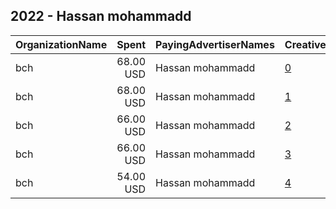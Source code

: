 ## 2022 - Hassan mohammadd 
|OrganizationName|Spent|PayingAdvertiserNames|CreativeUrls|Impressions|Genders|AgeBrackets|CountryCodes|BillingAddresses|CandidateBallotInformation|
|:---|---:|:---|:---|---:|:---|:---|:---|:---|:---|
|bch|68.00 USD|Hassan mohammadd|[0](https://www.snap.com/political-ads/asset/cb2ebcdb5467687f8abaa145d5d0fda9e0c1edc51139eb9c0a482c0acd2e2b1c?mediaType=mp4)|12,342||21-45|kuwait|"hawalli,salmiya,30000,KW"|Hassan Ali|
|bch|68.00 USD|Hassan mohammadd|[1](https://www.snap.com/political-ads/asset/2338f321f9701e4eed87ea07682a2be72399557edb8eae773429870794cbe073?mediaType=mp4)|12,497||21-45|kuwait|"hawalli,salmiya,30000,KW"|Hasan Ali|
|bch|66.00 USD|Hassan mohammadd|[2](https://www.snap.com/political-ads/asset/f9cab1590431d5dd29fbb469666eaba8dcf5c90940aced771c2a48523a328d0f?mediaType=jpeg)|11,039||21+|kuwait|"hawalli,salmiya,30000,KW"|Hasan Ali|
|bch|66.00 USD|Hassan mohammadd|[3](https://www.snap.com/political-ads/asset/66c96d45c8d82b4990c9d0b56cda59266298c090d2c68eddc5147a91dc64a746?mediaType=mp4)|12,759||21-45|kuwait|"hawalli,salmiya,30000,KW"|Hasan Ali|
|bch|54.00 USD|Hassan mohammadd|[4](https://www.snap.com/political-ads/asset/e60fc773eaa8144a89b459f35f1981c860c79979c3546e664ff0ba6e0d93363f?mediaType=mp4)|9,519||21+|kuwait|"hawalli,salmiya,30000,KW"|Hasan ali|
